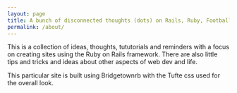 ```yaml
---
layout: page
title: A bunch of disconnected thoughts (dots) on Rails, Ruby, Football and other stuff.
permalink: /about/
---
```


This is a collection of ideas, thoughts, tututorials and reminders with a focus on creating sites using the Ruby on Rails framework. There are also little tips and tricks and ideas about other aspects of web dev and life.

This particular site is built using Bridgetownrb with the Tufte css used for the overall look.

